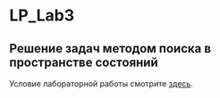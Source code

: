 ﻿# LP_Lab3

## Решение задач методом поиска в пространстве состояний

Условие лабораторной работы смотрите [здесь](http://www.soshnikov.com/courses/prolog/labs/lab3.pdf).
